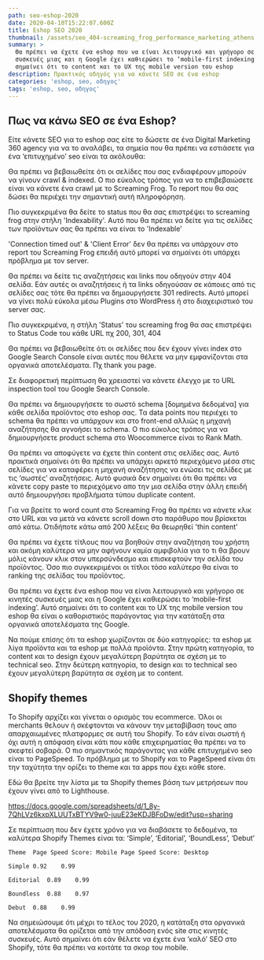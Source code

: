 ```yaml
---
path: seo-eshop-2020
date: 2020-04-10T15:22:07.600Z
title: Eshop SEO 2020
thumbnail: /assets/seo_404-screaming_frog_performance_marketing_athens.png
summary: >
  Θα πρέπει να έχετε ένα eshop που να είναι λειτουργικό και γρήγορο σε κινητές
  συσκευές μιας και η Google έχει καθιερώσει το ‘mobile-first indexing’. Αυτό
  σημαίνει ότι το content και το UX της mobile version του eshop
description: Πρακτικός οδηγός για να κάνετε SEO σε ένα eshop
categories: 'eshop, seo, οδηγος'
tags: 'eshop, seo, οδηγος'
---
```

## Πως να κάνω SEO σε ένα Eshop?

Είτε κάνετε SEO για το eshop σας είτε το δώσετε σε ένα Digital Marketing 360 agency για να το αναλάβει, τα σημεία που θα πρέπει να εστιάσετε για ένα ‘επιτυχημένο’ seo είναι τα ακόλουθα:

Θα πρέπει να βεβαιωθείτε ότι οι σελίδες που σας ενδιαφέρουν μπορούν να γίνουν crawl & indexed. Ο πιο εύκολος τρόπος για να το επιβεβαιώσετε είναι να κάνετε ένα crawl με το Screaming Frog. Το report που θα σας δώσει θα περιέχει την σημαντική αυτή πληροφόρηση. 

Πιο συγκεκριμένα θα δείτε το status που θα σας επιστρέψει το screaming frog στην στήλη 'Indexability'. Αυτό που θα πρέπει να δείτε για τις σελίδες των προϊόντων σας θα πρέπει να είναι το 'Indexable'

'Connection timed out' & 'Client Error' δεν θα πρέπει να υπάρχουν στο report του Screaming Frog επειδή αυτό μπορεί να σημαίνει ότι υπάρχει πρόβλημα με τον server. 

Θα πρέπει να δείτε τις αναζητήσεις και links που οδηγούν στην 404 σελίδα. Εάν αυτές οι αναζητήσεις ή τα links οδηγούσαν σε κάποιες από τις σελίδες σας τότε θα πρέπει να δημιουργήσετε 301 redirects. Αυτό μπορεί να γίνει πολύ εύκολα μέσω Plugins στο WordPress ή στο διαχειριστικό του server σας. 

Πιο συγκεκριμένα, η στήλη 'Status' του screaming frog θα σας επιστρέψει το Status Code του κάθε URL πχ 200, 301, 404 

Θα πρέπει να βεβαιωθείτε ότι οι σελίδες που δεν έχουν γίνει index στο Google Search Console είναι αυτές που θέλετε να μην εμφανίζονται στα οργανικά αποτελέσματα. Πχ thank you page. 

Σε διαφορετική περίπτωση θα χρειαστεί να κάνετε έλεγχο με το URL inspection tool του Google Search Console.

Θα πρέπει να δημιουργήσετε το σωστό schema \[δομημένα δεδομένα] για κάθε σελίδα προϊόντος στο eshop σας. Τα data points που περιέχει το schema θα πρέπει να υπάρχουν και στο front-end αλλιώς η μηχανή αναζήτησης θα αγνοήσει το schema. Ο πιο εύκολος τρόπος για να δημιουργήσετε product schema στο Woocommerce είναι το Rank Math.   

Θα πρέπει να αποφύγετε να έχετε thin content στις σελίδες σας. Αυτό πρακτικά σημαίνει ότι θα πρέπει να υπάρχει αρκετό περιεχόμενο μέσα στις σελίδες για να καταφέρει η μηχανή αναζήτησης να ενώσει τις σελίδες με τις ‘σωστές’ αναζητήσεις. Αυτό φυσικά δεν σημαίνει ότι θα πρέπει να κάνετε copy paste το περιεχόμενο απο την μια σελίδα στην άλλη επειδή αυτό δημιουργήσει προβλήματα τύπου duplicate content.  

Για να βρείτε το word count στο Screaming Frog θα πρέπει να κάνετε κλικ στο URL και να μετά να κάνετε scroll down στο παράθυρο που βρίσκεται από κάτω. Οτιδήποτε κάτω από 200 λέξεις θα θεωρηθεί 'thin content'

Θα πρέπει να έχετε τίτλους που να βοηθούν στην αναζήτηση του χρήστη και ακόμη καλύτερα να μην αφήνουν καμία αμφιβολία για το τι θα βρουν μόλις κάνουν κλικ στον υπερσύνδεσμο και επισκεφτούν την σελίδα του προϊόντος. Όσο πιο συγκεκριμένοι οι τίτλοι τόσο καλύτερο θα είναι το ranking της σελίδας του προϊόντος. 

Θα πρέπει να έχετε ένα eshop που να είναι λειτουργικό και γρήγορο σε κινητές συσκευές μιας και η Google έχει καθιερώσει το ‘mobile-first indexing’. Αυτό σημαίνει ότι το content και το UX της mobile version του eshop θα είναι ο καθοριστικός παράγοντας για την κατάταξη στα οργανικά αποτελέσματα της Google. 

Να πούμε επίσης ότι τα eshop χωρίζονται σε δύο κατηγορίες: τα eshop με λίγα προϊόντα και τα eshop με πολλά προϊόντα. Στην πρώτη κατηγορία, το content και το design έχουν μεγαλύτερη βαρύτητα σε σχέση με το technical seo. Στην δεύτερη κατηγορία, το design και το technical seo έχουν μεγαλύτερη βαρύτητα σε σχέση με το content.





## Shopify themes



Το Shopify αρχίζει και γίνεται ο ορισμός του ecommerce. Όλοι οι merchants θελουν ή σκέφτονται να κάνουν την μεταβίβαση τους απο απαρχαιωμένες πλατφορμες σε αυτή του Shopify. Το εάν είναι σωστή ή όχι αυτή η απόφαση είναι κάτι που κάθε επιχειρηματίας θα πρέπει να το σκεφτεί σοβαρά. Ο πιο σημαντικός παράγοντας για κάθε επιτυχημένο seo είναι το PageSpeed. Το πρόβλημα με το Shopify και το PageSpeed είναι ότι την ταχύτητα την ορίζει το theme και τα apps που έχει κάθε store. 

Εδώ θα βρείτε την λίστα με τα Shopify themes βάση των μετρήσεων που έχουν γίνει από το Lighthouse.



https://docs.google.com/spreadsheets/d/1_8y-7QhLVz6kxpXLUUTxBTYV9w0-juuE23eKDJBFoDw/edit?usp=sharing



Σε περίπτωση που δεν έχετε χρόνο για να διαβάσετε το δεδομένα, τα καλύτερα Shopify Themes είναι τα: ‘Simple’, ‘Editorial’, ‘BoundLess’, ‘Debut’  



`Theme	Page Speed Score: Mobile	Page Speed Score: Desktop`

`Simple	0.92	0.99`

`Editorial	0.89	0.99`

`Boundless	0.88	0.97`

`Debut	0.88	0.99`



Να σημειώσουμε ότι μέχρι το τέλος του 2020, η κατάταξη στα οργανικά αποτελέσματα θα ορίζεται από την απόδοση ενός site στις κινητές συσκευές. Αυτό σημαίνει ότι εάν θέλετε να έχετε ένα ‘καλό’ SEO στο Shopify, τότε θα πρέπει να κοιτάτε τα σκορ του mobile.

